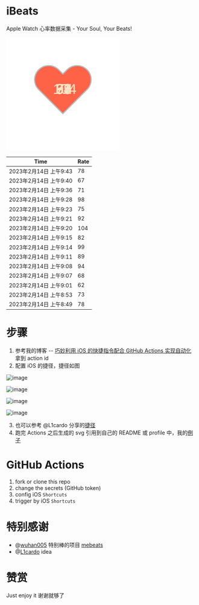 # iBeats
Apple Watch 心率数据采集 - Your Soul, Your Beats!

![](./files/heart.svg)

<!--START_SECTION:my_heart_rate-->
| Time | Rate | 
 | ---- | ---- | 
| 2023年2月14日 上午9:43 | 78 |
| 2023年2月14日 上午9:40 | 67 |
| 2023年2月14日 上午9:36 | 71 |
| 2023年2月14日 上午9:28 | 98 |
| 2023年2月14日 上午9:23 | 75 |
| 2023年2月14日 上午9:21 | 92 |
| 2023年2月14日 上午9:20 | 104 |
| 2023年2月14日 上午9:15 | 82 |
| 2023年2月14日 上午9:14 | 99 |
| 2023年2月14日 上午9:11 | 89 |
| 2023年2月14日 上午9:08 | 94 |
| 2023年2月14日 上午9:07 | 68 |
| 2023年2月14日 上午9:01 | 62 |
| 2023年2月14日 上午8:53 | 73 |
| 2023年2月14日 上午8:49 | 78 |

<!--END_SECTION:my_heart_rate-->

# 步骤
1. 参考我的博客 -- [巧妙利用 iOS 的快捷指令配合 GitHub Actions 实现自动化](https://github.com/yihong0618/gitblog/issues/198) 拿到 action id
2. 配置 iOS 的捷径，捷径如图

![image](https://user-images.githubusercontent.com/15976103/122154218-0db0b480-ce97-11eb-93bb-5aec07c558dc.png)

![image](https://user-images.githubusercontent.com/15976103/122154236-186b4980-ce97-11eb-8e4b-70551a0391ae.png)

![image](https://user-images.githubusercontent.com/15976103/122154268-2d47dd00-ce97-11eb-902e-3acf292265a9.png)

![image](https://user-images.githubusercontent.com/15976103/122174055-fa144680-ceb4-11eb-9be2-3eb83cd516f7.png)

3. 也可以参考 @L1cardo 分享的[捷径](https://www.icloud.com/shortcuts/6ab6047b459c41ad822ad6b94b1c03d4)
4. 跑完 Actions 之后生成的 svg 引用到自己的 README 或 profile 中，我的[例子](https://github.com/yihong0618) 

# GitHub Actions

1. fork or clone this repo
2. change the secrets (GitHub token)
3. config iOS `Shortcuts` 
4. trigger by iOS `Shortcuts`

# 特别感谢
- @[wuhan005](https://github.com/wuhan005) 特别棒的项目 [mebeats](https://github.com/wuhan005/mebeats)
- @[L1cardo](https://github.com/L1cardo) idea

# 赞赏
Just enjoy it
谢谢就够了
